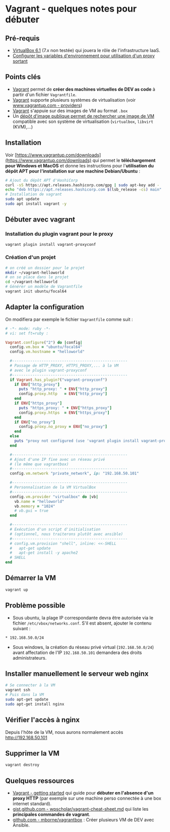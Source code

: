 # Vagrant - quelques notes pour débuter

## Pré-requis

* [VirtualBox 6.1](https://www.virtualbox.org/wiki/Download_Old_Builds_6_1) (7.x non testée) qui jouera le rôle de l'infrastructure IaaS.
* [Configurer les variables d'environnement pour utilisation d'un proxy sortant](proxy-sortant.md)

## Points clés

* [Vagrant](https://www.vagrantup.com/) permet de **créer des machines virtuelles de DEV as code** à partir d'un fichier `Vagrantfile`.
* [Vagrant](https://www.vagrantup.com/) supporte plusieurs systèmes de virtualisation (voir [www.vagrantup.com - providers](https://www.vagrantup.com/docs/providers))
* [Vagrant](https://www.vagrantup.com/) s'appuie sur des images de VM au format `.box`
* Un [dépôt d'image publique permet de rechercher une image de VM](https://app.vagrantup.com/boxes/search) compatible avec son système de virtualisation (`virtualbox`, `libvirt` (KVM),...)

## Installation

Voir [https://www.vagrantup.com/downloads](https://www.vagrantup.com/downloads) qui permet le **téléchargement pour Windows et MacOS** et donne les instructions pour l'**utilisation du dépôt APT pour l'installation sur une machine Debian/Ubuntu** :

```bash
# Ajout du dépôt APT d'HashiCorp
curl -sS https://apt.releases.hashicorp.com/gpg | sudo apt-key add -
echo "deb https://apt.releases.hashicorp.com $(lsb_release -cs) main" | sudo tee /etc/apt/sources.list.d/hashicorp.list
# Installation de vagrant
sudo apt update
sudo apt install vagrant -y
```

## Débuter avec vagrant

### Installation du plugin vagrant pour le proxy

```bash
vagrant plugin install vagrant-proxyconf
```

### Création d'un projet

```bash
# on créé un dossier pour le projet
mkdir ~/vagrant-helloworld
# on se place dans le projet
cd ~/vagrant-helloworld
# Générer un modèle de Vagrantfile
vagrant init ubuntu/focal64
```

## Adapter la configuration

On modifiera par exemple le fichier `Vagrantfile` comme suit :

```ruby
# -*- mode: ruby -*-
# vi: set ft=ruby :

Vagrant.configure("2") do |config|
  config.vm.box = "ubuntu/focal64"
  config.vm.hostname = "helloworld"

  #---------------------------------------------------
  # Passage de HTTP_PROXY, HTTPS_PROXY,... à la VM
  # avec le plugin vagrant-proxyconf
  #---------------------------------------------------
  if Vagrant.has_plugin?("vagrant-proxyconf")
    if ENV["http_proxy"]
      puts "http_proxy: " + ENV["http_proxy"]
      config.proxy.http   = ENV["http_proxy"]
    end
    if ENV["https_proxy"]
      puts "https_proxy: " + ENV["https_proxy"]
      config.proxy.https  = ENV["https_proxy"]
    end
    if ENV["no_proxy"]
      config.proxy.no_proxy = ENV["no_proxy"]
    end
  else
    puts "proxy not configured (use 'vagrant plugin install vagrant-proxyconf')"
  end

  #---------------------------------------------------
  # Ajout d'une IP fixe avec un réseau privé
  # (le même que vagrantbox)
  #---------------------------------------------------
  config.vm.network "private_network", ip: "192.168.50.101"

  #---------------------------------------------------
  # Personnalisation de la VM VirtualBox
  #---------------------------------------------------
  config.vm.provider "virtualbox" do |vb|
    vb.name = "helloworld"
    vb.memory = "1024"
    # vb.gui = true
  end

  #---------------------------------------------------
  # Exécution d'un script d'initialisation
  # (optionnel, nous traiterons plutôt avec ansible)
  #---------------------------------------------------
  # config.vm.provision "shell", inline: <<-SHELL
  #   apt-get update
  #   apt-get install -y apache2
  # SHELL
end
```

## Démarrer la VM

```bash
vagrant up
```

## Problème possible

* Sous ubuntu, la plage IP correspondante devra être autorisée via le fichier `/etc/vbox/networks.conf`. S'il est absent, ajouter le contenu suivant :

```
* 192.168.50.0/24
```

* Sous windows, la création du réseau privé virtual (`192.168.50.0/24`) avant affectation de l'IP `192.168.50.101` demandera des droits administrateurs.


## Installer manuellement le serveur web nginx

```bash
# Se connecter à la VM
vagrant ssh
# Puis dans la VM
sudo apt-get update
sudo apt-get install nginx
```

## Vérifier l'accès à nginx

Depuis l'hôte de la VM, nous aurons normalement accès http://192.168.50.101

## Supprimer la VM

```bash
vagrant destroy
```

## Quelques ressources

* [Vagrant - getting started](https://learn.hashicorp.com/collections/vagrant/getting-started) qui guide pour **débuter en l'absence d'un proxy HTTP** (par exemple sur une machine perso connectée à une box internet standard).
* [gist.github.com - wpscholar/vagrant-cheat-sheet.md](https://gist.github.com/wpscholar/a49594e2e2b918f4d0c4#file-vagrant-cheat-sheet-md) qui liste les **principales commandes de vagrant**.
* [github.com - mborne/vagrantbox](https://github.com/mborne/vagrantbox#vagrantbox) : Créer plusieurs VM de DEV avec Ansible.

